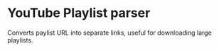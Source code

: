 YouTube Playlist parser
=======================
Converts paylist URL into separate links, useful for downloading large playlists.